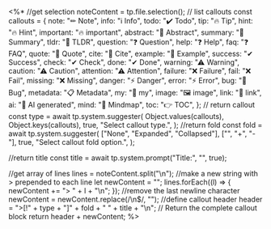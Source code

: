 <%*
//get selection
noteContent = tp.file.selection();
// list callouts
const callouts = {
  note: "✏ Note",
  info: "ℹ Info",
  todo: "✔️ Todo",
  tip: "🔥 Tip",
  hint: "🔥 Hint",
  important: "🔥 important",
  abstract: "🏁 Abstract",
  summary: "🏁 Summary",
  tldr: "🏁 TLDR",
  question: "❓ Question",
  help: "❓ Help",
  faq: "❓ FAQ",
  quote: "💬 Quote",
  cite: "💬 Cite",
  example: "📑 Example",
  success: "✔ Success",
  check: "✔ Check",
  done: "✔ Done",
  warning: "⚠ Warning",
  caution: "⚠ Caution",
  attention: "⚠ Attention",
  failure: "❌ Failure",
  fail: "❌ Fail",
  missing: "❌ Missing",
  danger: "⚡ Danger",
  error: "⚡ Error",
  bug: "🐞 Bug",
  metadata: "📋 Metadata",
  my: "💎 my",
  image: "🖼️ image",
  link: "🔗 link",
  ai: "🤖 AI generated",
  mind: "🧠 Mindmap",
  toc: "👉 TOC",
};
// return callout
const type = await tp.system.suggester(
  Object.values(callouts),
  Object.keys(callouts),
  true,
  "Select callout type.",
);
//return fold
const fold = await tp.system.suggester(
  ["None", "Expanded", "Collapsed"],
  ["", "+", "-"],
  true,
  "Select callout fold option.",
);

//return title
const title = await tp.system.prompt("Title:", "", true);

//get array of lines
lines = noteContent.split("\n");
//make a new string with > prepended to each line
let newContent = "";
lines.forEach((l) => {
  newContent += "> " + l + "\n";
});
//remove the last newline character
newContent = newContent.replace(/\n$/, "");
//define callout header
header = ">[!" + type + "]" + fold + " " + title + "\n";
// Return the complete callout block
return header + newContent;
%>